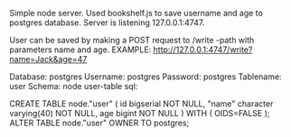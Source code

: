 Simple node server. Used bookshelf.js to save username and age to postgres database.
Server is listening 127.0.0.1:4747.

User can be saved by making a POST request to /write -path with parameters name and age.
EXAMPLE: http://127.0.0.1:4747/write?name=Jack&age=47

Database: postgres
Username: postgres
Password: postgres
Tablename: user
Schema: node
user-table sql:

CREATE TABLE node."user"
(
  id bigserial NOT NULL,
  "name" character varying(40) NOT NULL,
  age bigint NOT NULL
)
WITH (
  OIDS=FALSE
);
ALTER TABLE node."user" OWNER TO postgres;